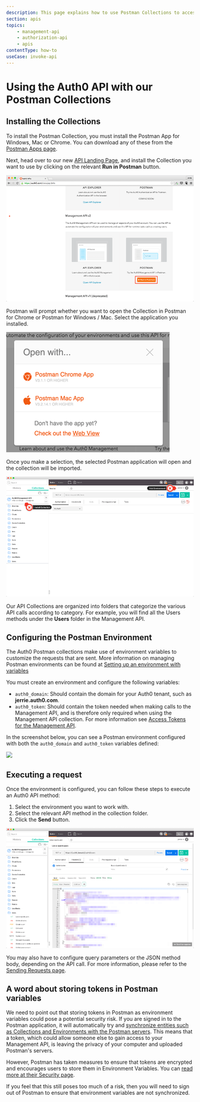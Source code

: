 ```yaml
---
description: This page explains how to use Postman Collections to access Auth0 APIs.
section: apis
topics:
    - management-api
    - authorization-api
    - apis
contentType: how-to
useCase: invoke-api
---
```


# Using the Auth0 API with our Postman Collections

## Installing the Collections

To install the Postman Collection, you must install the Postman App for Windows, Mac or Chrome. You can download any of these from the [Postman Apps page](https://www.getpostman.com/apps).

Next, head over to our new [API Landing Page](/api/info), and install the Collection you want to use by clicking on the relevant **Run in Postman** button.

![](/media/articles/api/postman/auth0-api-landing.png)

Postman will prompt whether you want to open the Collection in Postman for Chrome or Postman for Windows / Mac. Select the application you installed.

![](/media/articles/api/postman/postman-open-with-dialog.png)

Once you make a selection, the selected Postman application will open and the collection will be imported.

![](/media/articles/api/postman/collection-post-install.png)

Our API Collections are organized into folders that categorize the various API calls according to category. For example, you will find all the Users methods under the **Users** folder in the Management API.

## Configuring the Postman Environment

The Auth0 Postman collections make use of environment variables to customize the requests that are sent. More information on managing Postman environments can be found at [Setting up an environment with variables](https://www.getpostman.com/docs/v6/postman/environments_and_globals/manage_environments)

You must create an environment and configure the following variables:

* `auth0_domain`: Should contain the domain for your Auth0 tenant, such as **jerrie.auth0.com**.
* `auth0_token`: Should contain the token needed when making calls to the Management API, and is therefore only required when using the Management API collection. For more information see [Access Tokens for the Management API](/api/management/v2/concepts/tokens).

In the screenshot below, you can see a Postman environment configured with both the `auth0_domain` and `auth0_token` variables defined:

![](/media/articles/api/postman/environment-configured.png)

## Executing a request

Once the environment is configured, you can follow these steps to execute an Auth0 API method:

1. Select the environment you want to work with.
2. Select the relevant API method in the collection folder.
3. Click the **Send** button.

![](/media/articles/api/postman/execute-api-method.png)

You may also have to configure query parameters or the JSON method body, depending on the API call. For more information, please refer to the [Sending Requests page](https://www.getpostman.com/docs/v6/postman/sending_api_requests/requests).

## A word about storing tokens in Postman variables

We need to point out that storing tokens in Postman as environment variables could pose a potential security risk. If you are signed in to the Postman application, it will automatically try and [synchronize entities such as Collections and Environments with the Postman servers](https://www.getpostman.com/docs/sync_overview). This means that a token, which could allow someone else to gain access to your Management API, is leaving the privacy of your computer and uploaded Postman's servers.

However, Postman has taken measures to ensure that tokens are encrypted and encourages users to store them in Environment Variables. You can [read more at their Security page](https://www.getpostman.com/security).

If you feel that this still poses too much of a risk, then you will need to sign out of Postman to ensure that environment variables are not synchronized.
